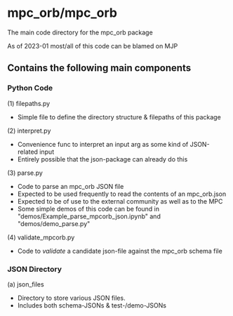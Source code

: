 # mpc_orb/mpc_orb

The main code directory for the mpc_orb package

As of 2023-01 most/all of this code can be blamed on MJP

## Contains the following main components

### Python Code

(1) filepaths.py
 - Simple file to define the directory structure & filepaths of this package

(2) interpret.py
 - Convenience func to interpret an input arg as some kind of JSON-related input
 - Entirely possible that the json-package can already do this

(3) parse.py
 - Code to parse an mpc_orb JSON file
 - Expected to be used frequently to read the contents of an mpc_orb.json
 - Expected to be of use to the external community as well as to the MPC
 - Some simple demos of this code can be found in "demos/Example_parse_mpcorb_json.ipynb" and "demos/demo_parse.py"

(4) validate_mpcorb.py
 - Code to *validate* a candidate json-file against the mpc_orb schema file


### JSON Directory

(a) json_files
 - Directory to store various JSON files.
 - Includes both schema-JSONs & test-/demo-JSONs 
